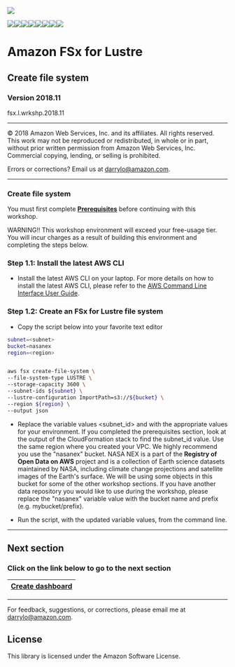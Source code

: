 ![](https://s3.amazonaws.com/aws-us-east-1/tutorial/AWS_logo_PMS_300x180.png)

![](https://s3.amazonaws.com/aws-us-east-1/tutorial/100x100_benefit_available.png)![](https://s3.amazonaws.com/aws-us-east-1/tutorial/100x100_benefit_ingergration.png)![](https://s3.amazonaws.com/aws-us-east-1/tutorial/100x100_benefit_ecryption-lock.png)![](https://s3.amazonaws.com/aws-us-east-1/tutorial/100x100_benefit_fully-managed.png)![](https://s3.amazonaws.com/aws-us-east-1/tutorial/100x100_benefit_lowcost-affordable.png)![](https://s3.amazonaws.com/aws-us-east-1/tutorial/100x100_benefit_performance.png)![](https://s3.amazonaws.com/aws-us-east-1/tutorial/100x100_benefit_scalable.png)![](https://s3.amazonaws.com/aws-us-east-1/tutorial/100x100_benefit_storage.png)

# **Amazon FSx for Lustre**

## Create file system

### Version 2018.11

fsx.l.wrkshp.2018.11

---

© 2018 Amazon Web Services, Inc. and its affiliates. All rights reserved. This work may not be  reproduced or redistributed, in whole or in part, without prior written permission from Amazon Web Services, Inc. Commercial copying, lending, or selling is prohibited.

Errors or corrections? Email us at [darrylo@amazon.com](mailto:darrylo@amazon.com).

---

### Create file system

You must first complete [**Prerequisites**](../0-prerequisites) before continuing with this workshop.

WARNING!! This workshop environment will exceed your free-usage tier. You will incur charges as a result of building this environment and completing the steps below.

### Step 1.1: Install the latest AWS CLI

- Install the latest AWS CLI on your laptop. For more details on how to install the latest AWS CLI, please refer to the [AWS Command Line Interface User Guide](https://docs.aws.amazon.com/cli/latest/userguide/installing.html). 


### Step 1.2: Create an FSx for Lustre file system

- Copy the script below into your favorite text editor

```sh
subnet=<subnet>
bucket=nasanex
region=<region>


aws fsx create-file-system \
--file-system-type LUSTRE \
--storage-capacity 3600 \
--subnet-ids ${subnet} \
--lustre-configuration ImportPath=s3://${bucket} \
--region ${region} \
--output json
```

- Replace the variable values <subnet_id> and <region> with the appropriate values for your environment. If you completed the prerequisites section, look at the output of the CloudFormation stack to find the subnet_id value. Use the same region where you created your VPC. We highly recommend you use the "nasanex" bucket. NASA NEX is a part of the **Registry of Open Data on AWS** project and is a collection of Earth science datasets maintained by NASA, including climate change projections and satellite images of the Earth's surface. We will be using some objects in this bucket for some of the other workshop sections. If you have another data repository you would like to use during the workshop, please replace the "nasanex" variable value with the bucket name and prefix (e.g. mybucket/prefix).

- Run the script, with the updated variable values, from the command line.

---
## Next section
### Click on the link below to go to the next section

| [**Create dashboard**](../2-create-dashboard) |
| :---
---

For feedback, suggestions, or corrections, please email me at [darrylo@amazon.com](mailto:darrylo@amazon.com).

## License

This library is licensed under the Amazon Software License.
